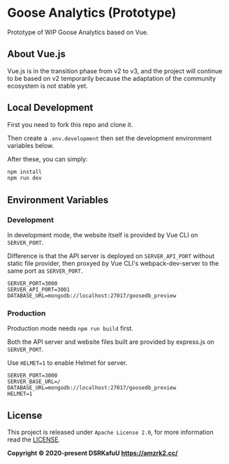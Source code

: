 # Goose Analytics (Prototype)

Prototype of WIP Goose Analytics based on Vue.

## About Vue.js

Vue.js is in the transition phase from v2 to v3, and the project will continue to be based on v2 temporarily because the adaptation of the community ecosystem is not stable yet.

## Local Development

First you need to fork this repo and clone it.

Then create a `.env.development` then set the development environment variables below.

After these, you can simply:

```bash
npm install
npm run dev
```

## Environment Variables

### Development

In development mode, the website itself is provided by Vue CLI on `SERVER_PORT`.

Difference is that the API server is deployed on `SERVER_API_PORT` without static file provider, then proxyed by Vue CLI's webpack-dev-server to the same port as `SERVER_PORT`.

```
SERVER_PORT=3000
SERVER_API_PORT=3001
DATABASE_URL=mongodb://localhost:27017/goosedb_preview
```

### Production

Production mode needs `npm run build` first.

Both the API server and website files built are provided by express.js on `SERVER_PORT`.

Use `HELMET=1` to enable Helmet for server.

```
SERVER_PORT=3000
SERVER_BASE_URL=/
DATABASE_URL=mongodb://localhost:27017/goosedb_preview
HELMET=1
```

## License

This project is released under `Apache License 2.0`, for more information read the [LICENSE](https://github.com/amzrk2/goose-analytics/blob/main/LICENSE).

**Copyright © 2020-present DSRKafuU <https://amzrk2.cc/>**
